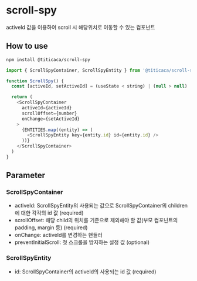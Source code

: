 # scroll-spy

activeId 값을 이용하여 scroll 시 해당위치로 이동할 수 있는 컴포넌트

## How to use

```bash
npm install @titicaca/scroll-spy
```

```js
import { ScrollSpyContainer, ScrollSpyEntity } from '@titicaca/scroll-spy'

function ScrollSpy() {
  const [activeId, setActiveId] = (useState < string) | (null > null)

  return (
    <ScrollSpyContainer
      activeId={activeId}
      scrollOffset={number}
      onChange={setActiveId}
    >
      {ENTITIES.map((entity) => (
        <ScrollSpyEntity key={entity.id} id={entity.id} />
      ))}
    </ScrollSpyContainer>
  )
}
```

## Parameter

### ScrollSpyContainer

- activeId: ScrollSpyEntity의 사용되는 값으로 ScrollSpyContainer의 children에 대한 각각의 id 값 (required)
- scrollOffset: 해당 child의 위치를 기준으로 제외해야 할 값(부모 컴포넌트의 padding, margin 등) (required)
- onChange: activeId를 변경하는 핸들러
- preventInitialScroll: 첫 스크롤을 방지하는 설정 값 (optional)

### ScrollSpyEntity

- id: ScrollSpyContainer의 activeId의 사용되는 id 값 (required)
